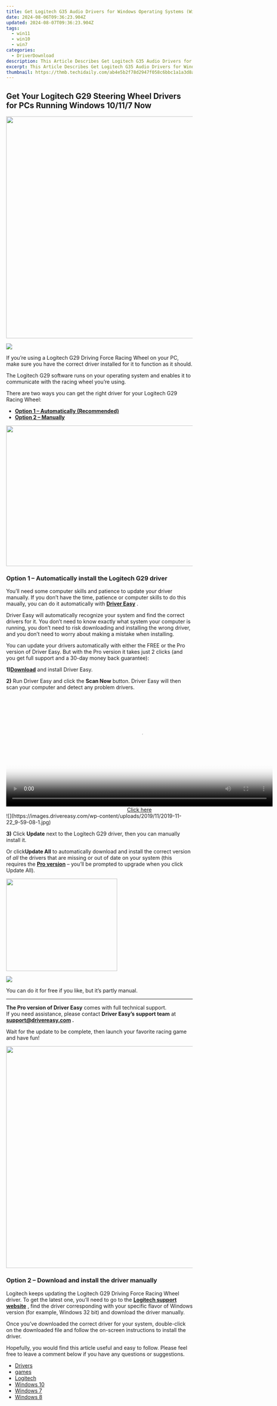 ```yaml
---
title: Get Logitech G35 Audio Drivers for Windows Operating Systems (Windows 7/8/10)
date: 2024-08-06T09:36:23.904Z
updated: 2024-08-07T09:36:23.904Z
tags:
  - win11
  - win10
  - win7
categories:
  - DriverDownload
description: This Article Describes Get Logitech G35 Audio Drivers for Windows Operating Systems (Windows 7/8/10)
excerpt: This Article Describes Get Logitech G35 Audio Drivers for Windows Operating Systems (Windows 7/8/10)
thumbnail: https://thmb.techidaily.com/ab4e5b2f78d2947f058c6bbc1a1a3d8a464aeb89e644fffc47b69fb0b66b7027.jpg
---
```


## Get Your Logitech G29 Steering Wheel Drivers for PCs Running Windows 10/11/7 Now

<!-- affiliate ads begin -->
<a href="https://turtlebeacheu.sjv.io/c/5597632/1996818/23722" target="_top" id="1996818"><img src="//a.impactradius-go.com/display-ad/23722-1996818" border="0" alt="" width="600" height="600"/></a><img height="0" width="0" src="https://imp.pxf.io/i/5597632/1996818/23722" style="position:absolute;visibility:hidden;" border="0" />
<!-- affiliate ads end -->
![](https://images.drivereasy.com/wp-content/uploads/2019/11/2019-11-22_9-59-38-2.jpg)

 If you’re using a Logitech G29 Driving Force Racing Wheel on your PC, make sure you have the correct driver installed for it to function as it should.

 The Logitech G29 software runs on your operating system and enables it to communicate with the racing wheel you’re using.

 There are two ways you can get the right driver for your Logitech G29 Racing Wheel:

* **[Option 1 – Automatically (Recommended)](https://www.drivereasy.com/knowledge/logitech-g29-driver-download-for-windows-10-8-7/#a2)**
* **[Option 2 – Manually](https://tools.techidaily.com/drivereasy/download/)**

<!-- affiliate ads begin -->
<a href="https://twopages.pxf.io/c/5597632/2016067/18544" target="_top" id="2016067"><img src="//a.impactradius-go.com/display-ad/18544-2016067" border="0" alt="" width="1020" height="380"/></a><img height="0" width="0" src="https://imp.pxf.io/i/5597632/2016067/18544" style="position:absolute;visibility:hidden;" border="0" />
<!-- affiliate ads end -->
### Option 1 – Automatically install the Logitech G29 driver

 You’ll need some computer skills and patience to update your driver manually. If you don’t have the time, patience or computer skills to do this maually, you can do it automatically with **[Driver Easy](https://tools.techidaily.com/drivereasy/download/)**  .

 Driver Easy will automatically recognize your system and find the correct drivers for it. You don’t need to know exactly what system your computer is running, you don’t need to risk downloading and installing the wrong driver, and you don’t need to worry about making a mistake when installing.

 You can update your drivers automatically with either the FREE or the Pro version of Driver Easy. But with the Pro version it takes just 2 clicks (and you get full support and a 30-day money back guarantee):

 **1)[Download](https://tools.techidaily.com/drivereasy/download/)**  and install Driver Easy.

**2)** Run Driver Easy and click the **Scan Now** button. Driver Easy will then scan your computer and detect any problem drivers.

<!-- affiliate ads begin -->
<span id="1993650">
					<video width="720" height="300" style="cursor:pointer"
           poster="//a.impactradius-go.com/display-clicktoplayimage/1993650.jpeg"
           onclick="if(!this.playClicked){this.play();this.setAttribute('controls',true);this.playClicked=true;}">
	   <source src="//a.impactradius-go.com/display-ad/22993-1993650">
	   <img src="//a.impactradius-go.com/display-clicktoplayimage/1993650.jpeg" style="border: none; height: 100%; width: 100%; object-fit: contain">
	</video>
	<div style="width:720px;text-align:center"><a href="javascript:window.open(decodeURIComponent('https%3A%2F%2Fhomestyler.sjv.io%2Fc%2F5597632%2F1993650%2F22993'), '_blank');void(0);">Click here</a></div>
</span>
<img height="0" width="0" src="https://imp.pxf.io/i/5597632/1993650/22993" style="position:absolute;visibility:hidden;" border="0" />
<!-- affiliate ads end -->
![](https://images.drivereasy.com/wp-content/uploads/2019/11/2019-11-22_9-59-08-1.jpg)

**3)**  Click **Update** next to the Logitech G29 driver, then you can manually install it.

 Or click**Update All** to automatically download and install the correct version of _all_  the drivers that are missing or out of date on your system (this requires the **[Pro version](https://tools.techidaily.com/drivereasy/download/)**  – you’ll be prompted to upgrade when you click Update All).

<!-- affiliate ads begin -->
<a href="https://modlily.sjv.io/c/5597632/1997817/17059" target="_top" id="1997817"><img src="//a.impactradius-go.com/display-ad/17059-1997817" border="0" alt="" width="300" height="250"/></a><img height="0" width="0" src="https://imp.pxf.io/i/5597632/1997817/17059" style="position:absolute;visibility:hidden;" border="0" />
<!-- affiliate ads end -->
![](https://images.drivereasy.com/wp-content/uploads/2019/11/2019-11-22_9-59-12-1.jpg)

 You can do it for free if you like, but it’s partly manual.

---

**The Pro version of Driver Easy** comes with full technical support.  
 If you need assistance, please contact **Driver Easy’s support team** at **[support@drivereasy.com](https://tools.techidaily.com/drivereasy/download/) .**

 Wait for the update to be complete, then launch your favorite racing game and have fun!

<!-- affiliate ads begin -->
<a href="https://appsumo.8odi.net/c/5597632/2068416/7443" target="_top" id="2068416"><img src="//a.impactradius-go.com/display-ad/7443-2068416" border="0" alt="" width="1200" height="600"/></a><img height="0" width="0" src="https://appsumo.8odi.net/i/5597632/2068416/7443" style="position:absolute;visibility:hidden;" border="0" />
<!-- affiliate ads end -->
### **Option 2 – Download and install the driver manually**

 Logitech keeps updating the Logitech G29 Driving Force Racing Wheel driver. To get the latest one, you’ll need to go to the **[Logitech support website](https://tools.techidaily.com/drivereasy/download/)**  , find the driver corresponding with your specific flavor of Windows version (for example, Windows 32 bit) and download the driver manually.

 Once you’ve downloaded the correct driver for your system, double-click on the downloaded file and follow the on-screen instructions to install the driver.

 Hopefully, you would find this article useful and easy to follow. Please feel free to leave a comment below if you have any questions or suggestions.

* [Drivers](https://tools.techidaily.com/drivereasy/download/)
* [games](https://tools.techidaily.com/drivereasy/download/)
* [Logitech](https://tools.techidaily.com/drivereasy/download/)
* [Windows 10](https://tools.techidaily.com/drivereasy/download/)
* [Windows 7](https://tools.techidaily.com/drivereasy/download/)
* [Windows 8](https://tools.techidaily.com/drivereasy/download/)

<ins class="adsbygoogle"
     style="display:block"
     data-ad-format="autorelaxed"
     data-ad-client="ca-pub-7571918770474297"
     data-ad-slot="1223367746"></ins>



<ins class="adsbygoogle"
     style="display:block"
     data-ad-client="ca-pub-7571918770474297"
     data-ad-slot="8358498916"
     data-ad-format="auto"
     data-full-width-responsive="true"></ins>
